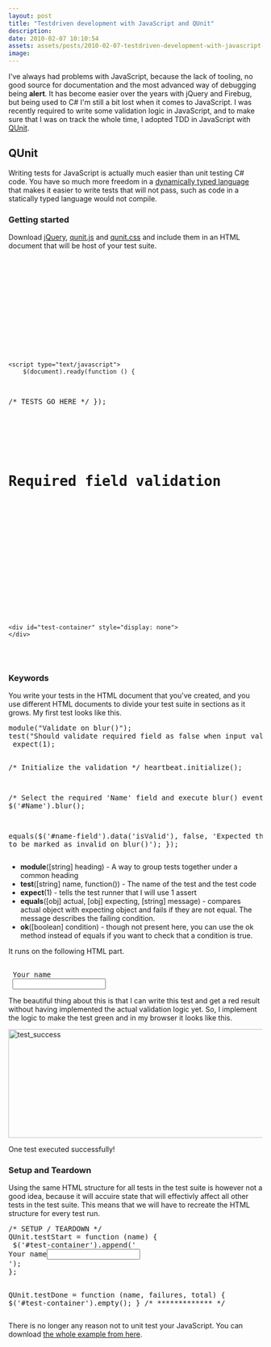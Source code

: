 ```yaml
---
layout: post
title: "Testdriven development with JavaScript and QUnit"
description:
date: 2010-02-07 10:10:54
assets: assets/posts/2010-02-07-testdriven-development-with-javascript-and-qunit
image: 
---
```


<p>I've always had problems with JavaScript, because the lack of tooling, no good source for documentation and the most advanced way of debugging being <strong>alert</strong>. It has become easier over the years with jQuery and Firebug, but being used to C# I'm still a bit lost when it comes to JavaScript.  I was recently required to write some validation logic in JavaScript, and to make sure that I was on track the whole time, I adopted TDD in JavaScript with <a href="http://docs.jquery.com/QUnit">QUnit</a>.</p>
<h2 style="font-size: 1.5em;">QUnit</h2>
<p>Writing tests for JavaScript is actually much easier than unit testing C# code. You have so much more freedom in a <a href="http://en.wikipedia.org/wiki/Dynamic_programming_language">dynamically typed language</a> that makes it easier to write tests that will not pass, such as code in a statically typed language would not compile.</p>
<h3>Getting started</h3>
<p>Download <a href="http://jquery.com/">jQuery</a>, <a href="http://github.com/jquery/qunit/raw/master/qunit/qunit.js">qunit.js</a> and <a href="http://github.com/jquery/qunit/raw/master/qunit/qunit.css">qunit.css</a> and include them in an HTML document that will be host of your test suite.</p>
<pre class="brush:html"><!DOCTYPE html PUBLIC "-//W3C//DTD XHTML 1.0 Transitional//EN" "http://www.w3.org/TR/xhtml1/DTD/xhtml1-transitional.dtd">
<html xmlns="http://www.w3.org/1999/xhtml">
<head>
    <title>Required field validation</title>
    <script type="text/javascript" src="jquery-1.3.2.min.js"></script>
 <script type="text/javascript" src="qunit.js"></script>
    <link rel="stylesheet" href="qunit.css" type="text/css" media="screen" />

 <!-- SYSTEM UNDER TEST -->
 <script type="text/javascript" src="Validation.js"></script>
    <script type="text/javascript">
        $(document).ready(function () {
   /* TESTS GO HERE */
        });
    </script>
</head>
<body>
 <!-- QUNIT REQUIRED HTML -->
    <h1 id="qunit-header">Required field validation</h1>
    <h2 id="qunit-banner"></h2>
    <h2 id="qunit-userAgent"></h2>
    <ol id="qunit-tests"></ol>

 <!-- TEST STRUCTURE -->
    <div id="test-container" style="display: none">
    </div>
</body>
</html></pre>
<h3>Keywords</h3>
<p>You write your tests in the HTML document that you've created, and you use different HTML documents to divide your test suite in sections as it grows. My first test looks like this.</p>
<pre class="brush:javascript">module("Validate on blur()");
test("Should validate required field as false when input value is empty", function() {
 expect(1);

 /* Initialize the validation */
 heartbeat.initialize();

 /* Select the required 'Name' field and execute blur() event */
 $('#Name').blur();

 equals($('#name-field').data('isValid'), false, 'Expected the field to be marked as invalid on blur()');
});</pre>
<ul>
<li><strong>module</strong>([string] heading) - A way to group tests together under a common heading</li>
<li><strong>test</strong>([string] name, function()) - The name of the test and the test code</li>
<li><strong>expect</strong>(1) - tells the test runner that I will use 1 assert</li>
<li><strong>equals</strong>([obj] actual, [obj] expecting, [string] message) - compares actual object with expecting object and fails if they are not equal. The message describes the failing condition.</li>
<li><strong>ok</strong>([boolean] condition) - though not present here, you can use the ok method instead of equals if you want to check that a condition is true.</li>
</ul>
<p>It runs on the following HTML part.</p>
<pre class="brush:html"><div id="name-field" class="field name required">
 <label for="Name">Your name</label>
 <input id="Name" name="Name" type="text" value="" />
</div></pre>
<p>The beautiful thing about this is that I can write this test and get a red result without having implemented the actual validation logic yet. So, I implement the logic to make the test green and in my browser it looks like this.</p>
<p><img height="215" width="633" alt="test_success" src="http://litemedia.info/media/Default/Mint/test_success.png" title="test_success" class="alignnone size-full wp-image-618" /></p>
<p>One test executed successfully!</p>
<h3>Setup and Teardown</h3>
<p>Using the same HTML structure for all tests in the test suite is however not a good idea, because it will accuire state that will effectivly affect all other tests in the test suite. This means that we will have to recreate the HTML structure for every test run.</p>
<pre class="brush:javascript">/* SETUP / TEARDOWN */
QUnit.testStart = function (name) {
 $('#test-container').append('<div id="name-field" class="field name required"><label for="Name">Your name</label><input id="Name" name="Name" type="text" value="" /></div>');
};

QUnit.testDone = function (name, failures, total) {
 $('#test-container').empty();
}
/* ************* */</pre>
<p>There is no longer any reason not to unit test your JavaScript. You can download <a href="http://mint.litemedia.se/wp-content/uploads/JavaScript-TestSuite.zip">the whole example from here</a>.</p>

